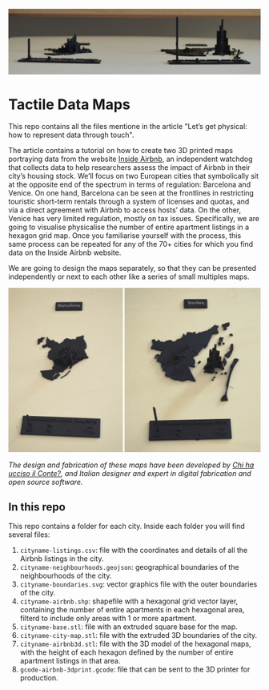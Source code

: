 ![header](header.png) 

# Tactile Data Maps

This repo contains all the files mentione in the article "Let’s get physical: how to represent data through touch".

The article contains a tutorial on how to create two 3D printed maps portraying data from the website [Inside Airbnb](http://insideairbnb.com/), 
an independent watchdog that collects data to help researchers assess the impact of Airbnb in their city’s housing stock. 
We’ll focus on two European cities that symbolically sit at the opposite end of the spectrum in terms of regulation: 
Barcelona and Venice. 
On one hand, Barcelona can be seen at the frontlines in restricting touristic short-term rentals through a system of licenses 
and quotas, and via a direct agreement with Airbnb to access hosts’ data. 
On the other, Venice has very limited regulation, mostly on tax issues. 
Specifically, we are going to visualise  physicalise the number of entire apartment listings in a hexagon grid map.
Once you familiarise yourself with the process, this same process can be repeated for any of the 70+ cities for which you find data on the Inside Airbnb website. 

We are going to design the maps separately, so that they can be presented independently or next to each other like a series of small multiples maps. 

![small multiples](small-multiples.png) 


*The design and fabrication of these maps have been developed by [Chi ha ucciso il Conte?](http://chihauccisoilconte.eu/), and Italian designer and expert in digital fabrication and open source software.*

## In this repo
This repo contains a folder for each city. Inside each folder you will find several files:   

1. `cityname-listings.csv`: file with the coordinates and details of all the Airbnb listings in the city.
2. `cityname-neighbourhoods.geojson`: geographical boundaries of the neighbourhoods of the city.
3. `cityname-boundaries.svg`: vector graphics file with the outer boundaries of the city.
4. `cityname-airbnb.shp`: shapefile with a hexagonal grid vector layer, containing the number of entire apartments in each hexagonal area, filterd to include only areas with 1 or more apartment.
5. `cityname-base.stl`: file with an extruded square base for the map.
6. `cityname-city-map.stl`: file with the extruded 3D boundaries of the city.
7. `cityname-airbnb3d.stl`: file with the 3D model of the hexagonal maps, with the height of each hexagon defined by the number of entire apartment listings in that area.
8. `gcode-airbnb-3dprint.gcode`: file that can be sent to the 3D printer for production.
